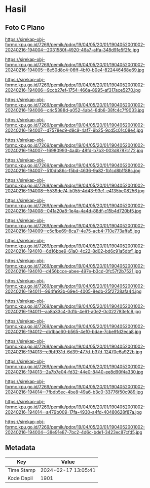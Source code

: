 # Hasil

## Foto C Plano

https://sirekap-obj-formc.kpu.go.id/7269/pemilu/pdpr/19/04/05/20/01/1904052001002-20240216-194004--2031580f-4920-46a7-affa-348d91e5f2fc.jpg

https://sirekap-obj-formc.kpu.go.id/7269/pemilu/pdpr/19/04/05/20/01/1904052001002-20240216-194005--8e50d8c4-06ff-4bf0-b0e4-822446468e69.jpg

https://sirekap-obj-formc.kpu.go.id/7269/pemilu/pdpr/19/04/05/20/01/1904052001002-20240216-194006--9ccb27ef-1754-466a-8995-af317ace5270.jpg

https://sirekap-obj-formc.kpu.go.id/7269/pemilu/pdpr/19/04/05/20/01/1904052001002-20240216-194006--c4c5388d-a052-4ab4-8db8-38fc4c7f9033.jpg

https://sirekap-obj-formc.kpu.go.id/7269/pemilu/pdpr/19/04/05/20/01/1904052001002-20240216-194007--d7578ec9-d9c9-4af7-9b25-9cd5c01c08e4.jpg

https://sirekap-obj-formc.kpu.go.id/7269/pemilu/pdpr/19/04/05/20/01/1904052001002-20240216-194007--16980993-4a4b-48fd-b7b3-003d8787c172.jpg

https://sirekap-obj-formc.kpu.go.id/7269/pemilu/pdpr/19/04/05/20/01/1904052001002-20240216-194007--510db86c-f5bd-4636-9a82-1b1cd8b1f88c.jpg

https://sirekap-obj-formc.kpu.go.id/7269/pemilu/pdpr/19/04/05/20/01/1904052001002-20240216-194008--5539de74-b055-4d43-93e1-e4135be08256.jpg

https://sirekap-obj-formc.kpu.go.id/7269/pemilu/pdpr/19/04/05/20/01/1904052001002-20240216-194008--041a20a8-1e4a-4a4d-88df-c15b4d720bf5.jpg

https://sirekap-obj-formc.kpu.go.id/7269/pemilu/pdpr/19/04/05/20/01/1904052001002-20240216-194009--c5cfbe69-8ca7-4e75-acb4-710e773affa5.jpg

https://sirekap-obj-formc.kpu.go.id/7269/pemilu/pdpr/19/04/05/20/01/1904052001002-20240216-194010--6d16bbe9-61a0-4c22-8d02-bd6c91a5dbf1.jpg

https://sirekap-obj-formc.kpu.go.id/7269/pemilu/pdpr/19/04/05/20/01/1904052001002-20240216-194010--d456bcce-abee-497e-b3cd-0fc57f2b7521.jpg

https://sirekap-obj-formc.kpu.go.id/7269/pemilu/pdpr/19/04/05/20/01/1904052001002-20240216-194011--964fe93b-69e4-4005-8edb-25f2728afa44.jpg

https://sirekap-obj-formc.kpu.go.id/7269/pemilu/pdpr/19/04/05/20/01/1904052001002-20240216-194011--aa8a33c4-3d1b-4e61-a0e2-0c022783efc9.jpg

https://sirekap-obj-formc.kpu.go.id/7269/pemilu/pdpr/19/04/05/20/01/1904052001002-20240216-194012--db1bac60-b565-4ef0-bdae-7cbe91d2eca8.jpg

https://sirekap-obj-formc.kpu.go.id/7269/pemilu/pdpr/19/04/05/20/01/1904052001002-20240216-194013--c9bf931d-6d39-477d-b37d-12470e6a922b.jpg

https://sirekap-obj-formc.kpu.go.id/7269/pemilu/pdpr/19/04/05/20/01/1904052001002-20240216-194013--2a7b7e04-fd32-44e0-8440-ee8d90f4a330.jpg

https://sirekap-obj-formc.kpu.go.id/7269/pemilu/pdpr/19/04/05/20/01/1904052001002-20240216-194014--7fbdb5ec-4be8-49a6-b3c0-33776f50c989.jpg

https://sirekap-obj-formc.kpu.go.id/7269/pemilu/pdpr/19/04/05/20/01/1904052001002-20240216-194014--a479b009-17fa-4930-a4fd-40480628f87a.jpg

https://sirekap-obj-formc.kpu.go.id/7269/pemilu/pdpr/19/04/05/20/01/1904052001002-20240216-194004--38e91e87-7bc2-4d6c-bde1-3423ec87cfd5.jpg


## Metadata

| Key        | Value               |
| ---------- | ------------------- |
| Time Stamp | 2024-02-17 13:05:41 |
| Kode Dapil | 1901                |



